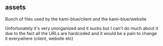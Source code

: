 ## assets

Bunch of files used by the kami-blue/client and the kami-blue/website

Unfortunately it's very unorganized and it sucks but I can't do much about it due to the fact all the URLs are hardcoded and it would be a pain to change it everywhere (client, website etc)